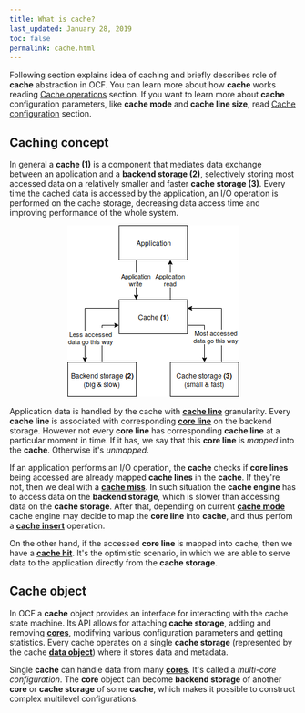 ```yaml
---
title: What is cache?
last_updated: January 28, 2019
toc: false
permalink: cache.html
---
```


Following section explains idea of caching and briefly describes role
of **cache** abstraction in OCF. You can learn more about how
**cache** works reading [Cache operations](/cache_operations.html)
section. If you want to learn more about **cache** configuration
parameters, like **cache mode** and **cache line size**, read
[Cache configuration](/cache_configuration.html) section.

## Caching concept

In general a **cache (1)** is a component that mediates data exchange
between an application and a **backend storage (2)**, selectively storing
most accessed data on a relatively smaller and faster **cache storage (3)**.
Every time the cached data is accessed by the application, an I/O operation
is performed on the cache storage, decreasing data access time and improving
performance of the whole system.

<center><img src="images/cache.png"></center>

Application data is handled by the cache with [**cache line**](/cache_line.html)
granularity. Every **cache line** is associated with corresponding
[**core line**](/cache_line.html) on the backend storage. However not
every **core line** has corresponding **cache line** at a particular
moment in time. If it has, we say that this **core line** is *mapped*
into the **cache**. Otherwise it's *unmapped*.

If an application performs an I/O operation, the **cache** checks if
**core lines** being accessed are already mapped **cache lines** in
the **cache**. If they're not, then we deal with a
[**cache miss**](/cache_operations.html). In such situation the **cache
engine** has to access data on the **backend storage**, which is slower
than accessing data on the **cache storage**. After that, depending on
current [**cache mode**](/cache_configuration.html) cache engine may
decide to map the **core line** into **cache**, and thus perfom a
[**cache insert**](/cache_operations.html) operation.

On the other hand, if the accessed **core line** is mapped into cache,
then we have a [**cache hit**](/cache_operations.html). It's the optimistic
scenario, in which we are able to serve data to the application directly
from the **cache storage**.

## Cache object

In OCF a **cache** object provides an interface for interacting with
the cache state machine. Its API allows for attaching **cache storage**,
adding and removing [**cores**](/core.html), modifying various configuration
parameters and getting statistics. Every cache operates on a single **cache
storage** (represented by the cache [**data object**](/data_object.html))
where it stores data and metadata.

Single **cache** can handle data from many [**cores**](/core.html). It's
called a *multi-core configuration*. The **core** object can become
**backend storage** of another **core** or **cache storage** of some
**cache**, which makes it possible to construct complex multilevel
configurations.
